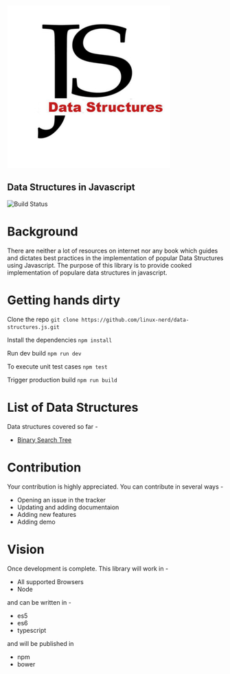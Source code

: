 ![Data Structures Logo](logo-small.jpg?raw=true "Title")


Data Structures in Javascript
-----------------------------
![Build Status](https://travis-ci.org/linux-nerd/data-structures.js.svg?branch=master)

# Background
There are neither a lot of resources on internet nor any book which guides and dictates best practices in the implementation of popular Data Structures using Javascript. The purpose of this library is to provide cooked implementation of populare data structures in javascript.

# Getting hands dirty
Clone the repo
```git clone https://github.com/linux-nerd/data-structures.js.git```

Install the dependencies
```npm install```

Run dev build
```npm run dev```

To execute unit test cases
```npm test```

Trigger production build
```npm run build```

# List of Data Structures
Data structures covered so far -
- [Binary Search Tree](https://github.com/linux-nerd/data-structures.js/wiki/Binary-Search-Tree)

# Contribution
Your contribution is highly appreciated. You can contribute in several ways -
* Opening an issue in the tracker
* Updating and adding documentaion
* Adding new features
* Adding demo

# Vision
Once development is complete. This library will work in -
* All supported Browsers
* Node

and can be written in -
* es5
* es6
* typescript

and will be published in
- npm
- bower



